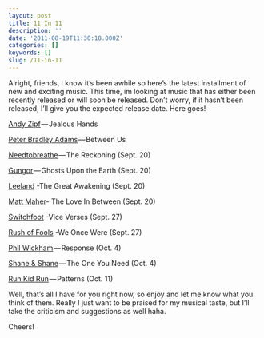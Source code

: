 ```yaml
---
layout: post
title: 11 In 11
description: ''
date: '2011-08-19T11:30:18.000Z'
categories: []
keywords: []
slug: /11-in-11
---
```


Alright, friends, I know it’s been awhile so here’s the latest installment of new and exciting music. This time, im looking at music that has either been recently released or will soon be released. Don’t worry, if it hasn’t been released, I’ll give you the expected release date. Here goes!

[Andy Zipf](http://andyzipf.com) — Jealous Hands

[Peter Bradley Adams](http://peterbradeyadams.com) — Between Us

[Needtobreathe](http://needtobreathe.net) — The Reckoning (Sept. 20)

[Gungor](http://gungormusic.com) — Ghosts Upon the Earth (Sept. 20)

[Leeland](http://leelandonline.com) -The Great Awakening (Sept. 20)

[Matt Maher](http://mattmahermusic.com)\- The Love In Between (Sept. 20)

[Switchfoot](http://www.switchfoot.com/switchfoot/c/index-b) -Vice Verses (Sept. 27)

[Rush of Fools](http://rushoffools.com) -We Once Were (Sept. 27)

[Phil Wickham](http://philwickham.com) — Response (Oct. 4)

[Shane & Shane](http://shaneandshane.com/home) — The One You Need (Oct. 4)

[Run Kid Run](http://runkidrun.net) — Patterns (Oct. 11)

Well, that’s all I have for you right now, so enjoy and let me know what you think of them. Really I just want to be praised for my musical taste, but I’ll take the criticism and suggestions as well haha.

Cheers!